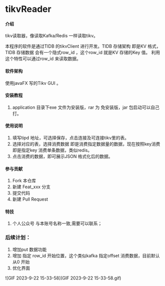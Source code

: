 # tikvReader

#### 介绍
tikv读取器，像读取Kafka/Redis 一样读取tikv。

本程序的软件是通过TIDB 的tikvClient 进行开发。TIDB 存储架构 即是KV 格式，TIDB 存储数据 会有一个隐式row_id ，这个row_id 就是KV 存储的Key 值。 利用这个特性可以通过row_id 来读取数据。

#### 软件架构
使用javaFX 写的Tikv GUI 。


#### 安装教程

1.  application 目录下exe 文件为安装版，rar 为 免安装版，jar 包启动可以自己打。

#### 使用说明

1.  填写tipd 地址，可选择保存，点击连接及可连接tikv里的表。
2.  选择对应的表，选择消费数据 即是消费指定数据量的数据，现在按照key消费 即是指定key 消费单条数据，类似redis。
3.  点击消费的数据，即可展示JSON 格式化后的数据。

#### 参与贡献

1.  Fork 本仓库
2.  新建 Feat_xxx 分支
3.  提交代码
4.  新建 Pull Request


#### 特技

1.  个人公众号 与本账号名称一致,需要可以联系；

### 后续计划：

1. 增加put 数据功能
2. 增加 指定 row_id 开始位置，这个类似kafka 指定offset 消费数据，目前默认从0 开始
3. 优化界面





![GIF 2023-9-22 15-33-58](GIF 2023-9-22 15-33-58.gif)